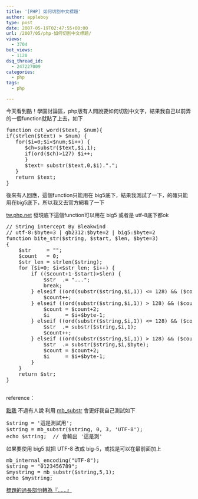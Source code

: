 ```yaml
---
title: '[PHP] 如何切割中文標題'
author: appleboy
type: post
date: 2007-05-19T02:47:55+00:00
url: /2007/05/php-如何切割中文標題/
views:
  - 3704
bot_views:
  - 1120
dsq_thread_id:
  - 247227009
categories:
  - php
tags:
  - php

---
```

今天看到酷！學園討論區，php版有人問說要如何切割中文字，結果我自己以前弄的一個function就貼了上去，如下 

<pre class="brush: php; title: ; notranslate" title="">function cut_word($text, $num){
if(strlen($text) > $num) {
   for($i=0;$i<$num;$i++) {
      $ch=substr($text,$i,1);
      if(ord($ch)>127) $i++;
      }
      $text= substr($text,0,$i).".";
   }
   return $text;
}
</pre>

<!--more--> 後來有人回應，這個function只能用在 big5底下，結果我測試了一下，的確只能用在big5底下，所以我又去官方網看了一下 

[tw.php.net][1] 發現底下這個function可以用在 big5 或者是 utf-8底下都ok 

<pre class="brush: php; title: ; notranslate" title="">// String intercept By Bleakwind
// utf-8:$byte=3 | gb2312:$byte=2 | big5:$byte=2
function bite_str($string, $start, $len, $byte=3)
{
    $str     = "";
    $count   = 0;
    $str_len = strlen($string);
    for ($i=0; $i<$str_len; $i++) {
        if (($count+1-$start)>$len) {
            $str  .= "...";
            break;
        } elseif ((ord(substr($string,$i,1)) <= 128) &#038;&#038; ($count < $start)) {
            $count++;
        } elseif ((ord(substr($string,$i,1)) > 128) &#038;& ($count < $start)) {
            $count = $count+2;
            $i     = $i+$byte-1;
        } elseif ((ord(substr($string,$i,1)) <= 128) &#038;&#038; ($count >= $start)) {
            $str  .= substr($string,$i,1);
            $count++;
        } elseif ((ord(substr($string,$i,1)) > 128) &#038;& ($count >= $start)) {
            $str  .= substr($string,$i,$byte);
            $count = $count+2;
            $i     = $i+$byte-1;
        }
    }
    return $str;
}

</pre> reference：

[點我][2] 不過有人說 利用 [mb_substr][3] 會更好我自己測試如下 

<pre class="brush: php; title: ; notranslate" title="">$string = '這是測試用';
$string = mb_substr($string, 0, 3, 'UTF-8');
echo $string;  // 會輸出 '這是測'
</pre> 如果要使用 big5 就把 UTF-8 改成 big-5，或找是可以在最前面加上 

<pre class="brush: php; title: ; notranslate" title="">mb_internal_encoding("UTF-8");
$string = "0123456789";
$mystring = mb_substr($string,5,1);
echo $mystring;
</pre>

[標題的過長部份轉為『&#8230;&#8230;』][4]

 [1]: http://tw.php.net/
 [2]: http://tw.php.net/manual/tw/function.substr.php#53199
 [3]: http://tw.php.net/manual/tw/function.mb-substr.php
 [4]: http://phorum.study-area.org/viewtopic.php?t=46055